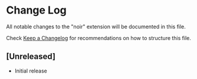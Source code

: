 # Change Log

All notable changes to the "noir" extension will be documented in this file.

Check [Keep a Changelog](http://keepachangelog.com/) for recommendations on how to structure this file.

## [Unreleased]

- Initial release
